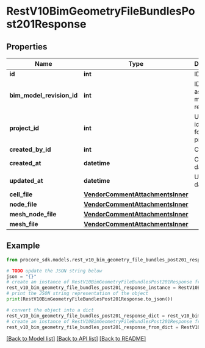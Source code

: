 # RestV10BimGeometryFileBundlesPost201Response


## Properties

Name | Type | Description | Notes
------------ | ------------- | ------------- | -------------
**id** | **int** | ID | [optional] 
**bim_model_revision_id** | **int** | ID of associated model revision | [optional] 
**project_id** | **int** | Unique identifier for the project. | [optional] 
**created_by_id** | **int** | Creator ID | [optional] 
**created_at** | **datetime** | Created date | [optional] 
**updated_at** | **datetime** | Updated date | [optional] 
**cell_file** | [**VendorCommentAttachmentsInner**](VendorCommentAttachmentsInner.md) |  | [optional] 
**node_file** | [**VendorCommentAttachmentsInner**](VendorCommentAttachmentsInner.md) |  | [optional] 
**mesh_node_file** | [**VendorCommentAttachmentsInner**](VendorCommentAttachmentsInner.md) |  | [optional] 
**mesh_file** | [**VendorCommentAttachmentsInner**](VendorCommentAttachmentsInner.md) |  | [optional] 

## Example

```python
from procore_sdk.models.rest_v10_bim_geometry_file_bundles_post201_response import RestV10BimGeometryFileBundlesPost201Response

# TODO update the JSON string below
json = "{}"
# create an instance of RestV10BimGeometryFileBundlesPost201Response from a JSON string
rest_v10_bim_geometry_file_bundles_post201_response_instance = RestV10BimGeometryFileBundlesPost201Response.from_json(json)
# print the JSON string representation of the object
print(RestV10BimGeometryFileBundlesPost201Response.to_json())

# convert the object into a dict
rest_v10_bim_geometry_file_bundles_post201_response_dict = rest_v10_bim_geometry_file_bundles_post201_response_instance.to_dict()
# create an instance of RestV10BimGeometryFileBundlesPost201Response from a dict
rest_v10_bim_geometry_file_bundles_post201_response_from_dict = RestV10BimGeometryFileBundlesPost201Response.from_dict(rest_v10_bim_geometry_file_bundles_post201_response_dict)
```
[[Back to Model list]](../README.md#documentation-for-models) [[Back to API list]](../README.md#documentation-for-api-endpoints) [[Back to README]](../README.md)


